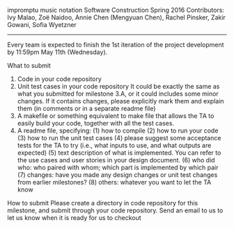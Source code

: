 impromptu music notation
Software Construction Spring 2016
Contributors: Ivy Malao, Zoë Naidoo, Annie Chen (Mengyuan Chen), Rachel Pinsker, Zakir Gowani, Sofia Wyetzner

-------------
Every team is expected to finish the 1st iteration of the project development by 11:59pm May 11th (Wednesday).
 
What to submit
1. Code in your code repository 
2. Unit test cases in your code repository
    It could be exactly the same as what you submitted for milestone 3.A, or it could includes some minor changes.
    If it contains changes, please explicitly mark them and explain them (in comments or in a separate readme file)
3. A makefile or something equivalent to make file that allows the TA to easily build your code, together with all the test cases.
4. A readme file, specifying:
(1) how to compile
(2) how to run your code
(3) how to run the unit test cases
(4) please suggest some acceptance tests for the TA to try (i.e., what inputs to use, and what outputs are expected)
(5) text description of what is implemented. You can refer to the use cases and user stories in your design document.
(6) who did who: who paired with whom; which part is implemented by which pair
(7) changes: have you made any design changes or unit test changes from earlier milestones?
(8) others: whatever you want to let the TA know
 
How to submit
Please create a directory in code repository for this milestone, and submit through your code repository.
Send an email to us to let us know when it is ready for us to checkout
